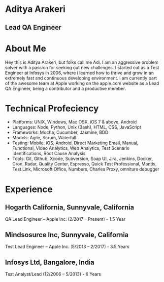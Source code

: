 # Aditya Arakeri
## Lead QA Engineer

# About Me
Hey this is Aditya Arakeri, but folks call me Adi. I am an aggressive problem solver with a passion for seeking out new challenges. I started out as a Test Engineer at Infosys in 2006, where i learned how to thrive and grow in an extremely fast and continuous developing environment. I am currently part of the awesome team at Apple working on the apple.com website as a Lead QA Engineer, being a contributor and a productive member.

# Technical Profeciency

- Platforms: UNIX, Windows, Mac OSX, iOS 7 & above, Android 
- Languages: Node, Python, Unix (Bash), HTML, CSS, JavaScript 
- Frameworks: Mocha, Cucumber, Jasmine, BDD 
- Models: Agile, Scrum, Waterfall 
- Testing: Mobile, iOS, Android, Direct Marketing Email, Manual, Functional, Video Analytics, Web Analytics, Test Scenario Identifications, Root Cause Analysis 
- Tools: Git, Github, Xcode, Subversion, Soap UI, Jira, Jenkins, Docker, Cron, Radar, Quality Center, Espresso, Quick Test Professional, Mantis, Test Link, Microsoft Office, Numbers, Charles Proxy, omniture debugger 

# Experience
## Hogarth California, Sunnyvale, California
QA Lead Engineer – Apple Inc. (2/2017 – Present) - 1.5 Year

## Mindsosurce Inc, Sunnyvale, California
Test Lead Engineer – Apple Inc. (5/2013 – 2/2017) - 3.5 Years

## Infosys Ltd, Bangalore, India
Test Analyst/Lead (12/2006 – 5/2013) - 6 Years